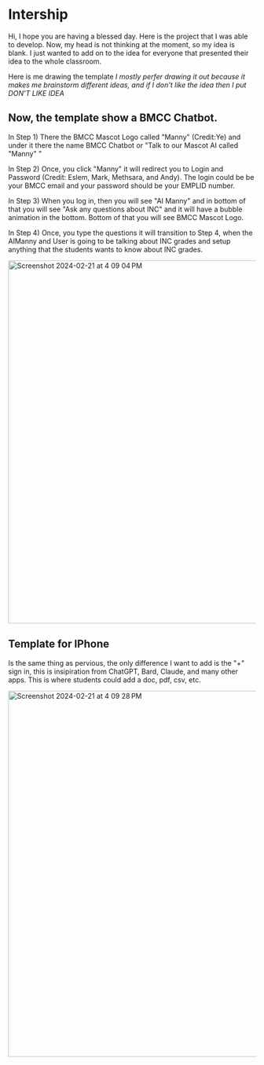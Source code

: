 # Intership

Hi, I hope you are having a blessed day. Here is the project that I was able to develop. Now, my head is not thinking at the moment, so my idea is blank. I just wanted to add on to the idea for everyone that presented their idea to the whole classroom. 

Here is me drawing the template *I mostly perfer drawing it out because it makes me brainstorm different ideas, and if I don't like the idea then I put DON'T LIKE IDEA* 

Now, the template show a BMCC Chatbot.
--------------------------------------

In Step 1) There the BMCC Mascot Logo called "Manny" (Credit:Ye) and under it there the name BMCC Chatbot or "Talk to our Mascot AI called "Manny" "

In Step 2) Once, you click "Manny" it will redirect you to Login and Password (Credit: Eslem, Mark, Methsara, and Andy). The login could be be your BMCC email and your password should be your EMPLID number. 

In Step 3) When you log in, then you will see "AI Manny" and in bottom of that you will see "Ask any questions about INC" and it will have a bubble animation in the bottom. Bottom of that you will see BMCC Mascot Logo. 

In Step 4) Once, you type the questions it will transition to Step 4, when the AIManny and User is going to be talking about INC grades and setup anything that the students wants to know about INC grades. 

<img width="739" alt="Screenshot 2024-02-21 at 4 09 04 PM" src="https://github.com/johnm-8/Intership/assets/153422653/a7788ba2-8b8d-4be1-84ba-623390072e93">

Template for IPhone 
-------------------

Is the same thing as pervious, the only difference I want to add is the "+" sign in, this is insipiration from ChatGPT, Bard, Claude, and many other apps. This is where students could add a doc, pdf, csv, etc. 

<img width="745" alt="Screenshot 2024-02-21 at 4 09 28 PM" src="https://github.com/johnm-8/Intership/assets/153422653/2f1c08c8-2b33-47b6-9a19-da9ac8e342a4">

